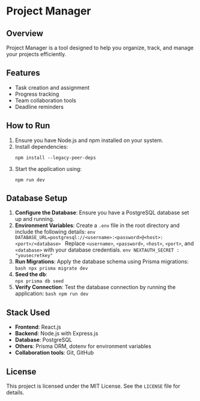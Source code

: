 # Project Manager

## Overview
Project Manager is a tool designed to help you organize, track, and manage your projects efficiently.

## Features
- Task creation and assignment
- Progress tracking
- Team collaboration tools
- Deadline reminders

## How to Run
1. Ensure you have Node.js and npm installed on your system.
2. Install dependencies:
    ```
    npm install --legacy-peer-deps
    ```
3. Start the application using:
    ```
    npm run dev
    ```

## Database Setup
1. **Configure the Database**: Ensure you have a PostgreSQL database set up and running.
2. **Environment Variables**: Create a `.env` file in the root directory and include the following details:
        ```env
        DATABASE_URL=postgresql://<username>:<password>@<host>:<port>/<database>
        ```
        Replace `<username>`, `<password>`, `<host>`, `<port>`, and `<database>` with your database credentials.
        ```env
        NEXTAUTH_SECRET : "yousecretkey"
        ```
3. **Run Migrations**: Apply the database schema using Prisma migrations:
        ```bash
        npx prisma migrate dev
         ```
4. **Seed the db**:  
        ```
        npx prisma db seed
        ```
5. **Verify Connection**: Test the database connection by running the application:
        ```bash
        npm run dev
        ```

## Stack Used
- **Frontend**: React.js
- **Backend**: Node.js with Express.js
- **Database**: PostgreSQL
- **Others**: Prisma ORM, dotenv for environment variables
- **Collaboration tools**: Git, GitHub

## License
This project is licensed under the MIT License. See the `LICENSE` file for details.
